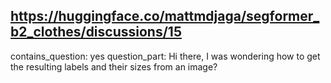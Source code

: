 ## https://huggingface.co/mattmdjaga/segformer_b2_clothes/discussions/15

contains_question: yes
question_part: Hi there, I was wondering how to get the resulting labels and their sizes from an image?